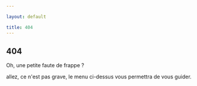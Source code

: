 ```yaml
---

layout: default

title: 404
---
```


## 404

Oh, une petite faute de frappe ?

allez, ce n'est pas grave, le menu ci-dessus vous permettra de vous guider.
